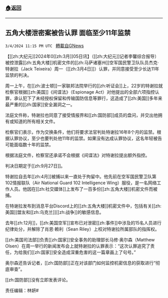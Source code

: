 ###  [:house:返回](README.md)
---


## 五角大楼泄密案被告认罪 面临至少11年监禁
`3/4/2024 11:15 PM UTC ` [轉載自GNews](https://gnews.org/articles/2365024)

【[[zh:大纪元]]2024年0[[zh:3月]]05日讯】（[[zh:大纪元]]记者李馨综合报导）被控泄露[[zh:五角大楼]]机密文件的[[zh:马萨诸塞州]]空军国民警卫队队员杰克‧特谢拉（Jack Teixeira）周一（[[zh:3月4日]]）认罪，并同意接受至少长达11年监禁的判决。

周一上午，在[[zh:波士顿]]一家联邦法院举行的[[zh:听证会]]上，22岁的特谢拉就检察官根据[[zh:美国]]《间谍法》（Espionage Act）对他提出的全部六项指控认罪，承认犯下了未经授权保留和传输国防信息等罪行，这造成了[[zh:美国]]多年来最严重的[[zh:国家]]安全漏洞之一。

法庭文件称，特谢拉也同意了接受情报界和[[zh:国防部]]成员的盘问，并交出他拥有或知道的所有相关文件。

检察官们表示，作为交换条件，他们将要求法官判处特谢拉16年8个月的监禁。根据认罪协议，至少也要判处他11年的监禁。如果没有达成认罪协议，这名年轻被告可能面临数十年的监禁。

根据法庭文件，检察官还承诺不会根据《间谍法》对特谢拉提出额外指控。

判决日期定于[[zh:9月27日]]。

特谢拉自去年[[zh:4月]]被捕以来一直处于拘留中。他先前在空军国民警卫队第102情报联队（Air National Guard 102 Intelligence Wing）服役，是一名网络工作人员。他因在[[zh:社交媒体]]上发布了一百多份[[zh:五角大楼]]机密文件而被捕。

在特谢拉发布到消息平台Discord上的[[zh:五角大楼]]机密文件中，包括有关[[zh:美国]]盟友和[[zh:乌克兰]][[zh:战争]]的敏感信息。

去年[[zh:12月]]，[[zh:美国空军]]宣布已对泄密[[zh:事件]]中涉及的15名人员进行纪律处分，并解除了肖恩‧赖利（Sean Riley）上校对特谢拉所属部队的指挥权。

[[zh:美国司法部]]负责[[zh:国家]]安全事务的助理部长马修‧奥尔森（Matthew Olsen）在周一举行的新闻发布会上就特谢拉的认罪表示：“这次认罪追究了责任，为给我们[[zh:国家]]安全造成深重危害的这一篇章画上了句号。”

奥尔森还告诉记者，[[zh:国防部]]正在对该部门如何监控机密信息的获取进行“彻底审查”。

[[zh:国防部]]没有立即发表评论。

责任编辑：林妍#
